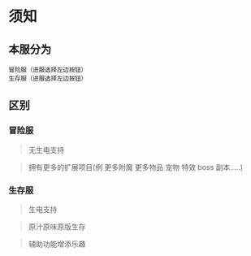 # 须知
## 本服分为


```
冒险服（进服选择左边按钮）
生存服（进服选择左边按钮）
```

## 区别

### 冒险服
>无生电支持

>拥有更多的扩展项目(例 更多附魔 更多物品 宠物 特效 boss 副本.....)

### 生存服
>生电支持

>原汁原味原版生存

>辅助功能增添乐趣
